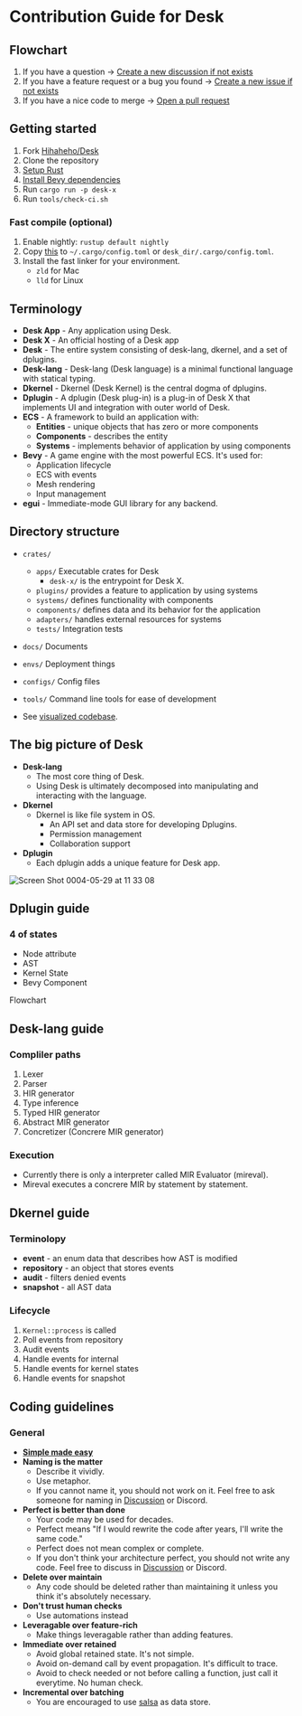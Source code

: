 # Contribution Guide for Desk

## Flowchart

1. If you have a question -> [Create a new discussion if not exists](https://github.com/Hihaheho/Desk/discussions/categories/q-a)
2. If you have a feature request or a bug you found -> [Create a new issue if not exists](https://github.com/Hihaheho/Desk/issues)
3. If you have a nice code to merge -> [Open a pull request](https://github.com/Hihaheho/Desk/compare)

## Getting started

1. Fork [Hihaheho/Desk](https://github.com/Hihaheho/Desk)
2. Clone the repository
3. [Setup Rust](https://www.rust-lang.org/tools/install)
4. [Install Bevy dependencies](https://github.com/bevyengine/bevy/blob/main/docs/linux_dependencies.md)
5. Run `cargo run -p desk-x`
6. Run `tools/check-ci.sh`

### Fast compile (optional)

1. Enable nightly: `rustup default nightly`
2. Copy [this](https://github.com/bevyengine/bevy/blob/main/.cargo/config_fast_builds) to `~/.cargo/config.toml` or `desk_dir/.cargo/config.toml`.
3. Install the fast linker for your environment.
    - `zld` for Mac
    - `lld` for Linux

## Terminology

- **Desk App** -
  Any application using Desk.
- **Desk X** -
  An official hosting of a Desk app
- **Desk** -
  The entire system consisting of desk-lang, dkernel, and a set of dplugins.
- **Desk-lang** -
  Desk-lang (Desk language) is a minimal functional language with statical typing.
- **Dkernel** -
  Dkernel (Desk Kernel) is the central dogma of dplugins.
- **Dplugin** -
  A dplugin (Desk plug-in) is a plug-in of Desk X that implements UI and integration with outer world of Desk.
- **ECS** -
  A framework to build an application with:
  - **Entities** - unique objects that has zero or more components
  - **Components** - describes the entity
  - **Systems** - implements behavior of application by using components
- **Bevy** -
  A game engine with the most powerful ECS. It's used for:
  - Application lifecycle
  - ECS with events
  - Mesh rendering
  - Input management
- **egui** -
  Immediate-mode GUI library for any backend.

## Directory structure

- `crates/`
  - `apps/` Executable crates for Desk
    - `desk-x/` is the entrypoint for Desk X.
  - `plugins/` provides a feature to application by using systems
  - `systems/` defines functionality with components
  - `components/` defines data and its behavior for the application
  - `adapters/` handles external resources for systems
  - `tests/` Integration tests
- `docs/` Documents
- `envs/` Deployment things
- `configs/` Config files
- `tools/` Command line tools for ease of development

- See [visualized codebase](https://mango-dune-07a8b7110.1.azurestaticapps.net/?repo=Hihaheho%2FDesk).

## The big picture of Desk

- **Desk-lang**
  - The most core thing of Desk.
  - Using Desk is ultimately decomposed into manipulating and interacting with the language.
- **Dkernel**
  - Dkernel is like file system in OS.
    - An API set and data store for developing Dplugins.
    - Permission management
    - Collaboration support
- **Dplugin**
  - Each dplugin adds a unique feature for Desk app.

![Screen Shot 0004-05-29 at 11 33 08](https://user-images.githubusercontent.com/8780513/170849556-1fdb2246-a9fe-4753-80a7-b547cce2e486.png)

## Dplugin guide

### 4 of states

- Node attribute
- AST
- Kernel State
- Bevy Component

Flowchart

## Desk-lang guide

### Compliler paths

1. Lexer
2. Parser
3. HIR generator
4. Type inference
5. Typed HIR generator 
6. Abstract MIR generator
7. Concretizer (Concrere MIR generator)

### Execution

- Currently there is only a interpreter called MIR Evaluator (mireval).
- Mireval executes a concrere MIR by statement by statement.

## Dkernel guide

### Terminolopy

- **event** - an enum data that describes how AST is modified
- **repository** - an object that stores events
- **audit** - filters denied events
- **snapshot** - all AST data

### Lifecycle

1. `Kernel::process` is called
2. Poll events from repository
3. Audit events
4. Handle events for internal
5. Handle events for kernel states
6. Handle events for snapshot

## Coding guidelines

### General

- [**Simple made easy**](https://www.infoq.com/presentations/Simple-Made-Easy/)
- **Naming is the matter**
  - Describe it vividly.
  - Use metaphor.
  - If you cannot name it, you should not work on it.
    Feel free to ask someone for naming in [Discussion](https://github.com/Hihaheho/Desk/discussions) or Discord.
- **Perfect is better than done**
  - Your code may be used for decades.
  - Perfect means "If I would rewrite the code after years, I'll write the same code."
  - Perfect does not mean complex or complete.
  - If you don't think your architecture perfect, you should not write any code.
    Feel free to discuss in [Discussion](https://github.com/Hihaheho/Desk/discussions) or Discord.
- **Delete over maintain**
  - Any code should be deleted rather than maintaining it unless you think it's absolutely necessary.
- **Don't trust human checks**
  - Use automations instead
- **Leveragable over feature-rich**
  - Make things leveragable rather than adding features.
- **Immediate over retained**
  - Avoid global retained state. It's not simple.
  - Avoid on-demand call by event propagation. It's difficult to trace.
  - Avoid to check needed or not before calling a function, just call it everytime. No human check.
- **Incremental over batching**
  - You are encouraged to use [salsa](https://github.com/salsa-rs/salsa) as data store.
